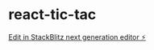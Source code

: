 # react-tic-tac

[Edit in StackBlitz next generation editor ⚡️](https://stackblitz.com/~/github.com/Vinay-kumarM/react-tic-tac)